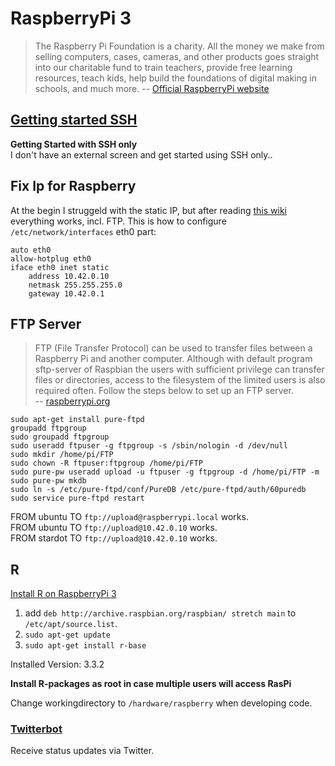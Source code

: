 # RaspberryPi 3
> The Raspberry Pi Foundation is a charity. All the money we make from selling computers, cases, cameras, and other products goes straight into our charitable fund to train teachers, provide free learning resources, teach kids, help build the foundations of digital making in schools, and much more.
> -- [Official RaspberryPi website](www.raspberrypi.org/)


## [Getting started SSH](./getting_started_ssh_only.md)
**Getting Started with SSH only**  
I don't have an external screen and get started using SSH only..  



## Fix Ip for Raspberry
At the begin I struggeld with the static IP, but after reading [this wiki](https://wiki.ubuntuusers.de/interfaces/#Statische-IP-Konfiguration) everything works, incl. FTP. This is how to configure `/etc/network/interfaces` eth0 part:  
```
auto eth0
allow-hotplug eth0
iface eth0 inet static
    address 10.42.0.10   
    netmask 255.255.255.0  
    gateway 10.42.0.1
```


## FTP Server
> FTP (File Transfer Protocol) can be used to transfer files between a Raspberry Pi and another computer. Although with default program sftp-server of Raspbian the users with sufficient privilege can transfer files or directories, access to the filesystem of the limited users is also required often. Follow the steps below to set up an FTP server.  
> -- [raspberrypi.org](https://www.raspberrypi.org/documentation/remote-access/ftp.md)

```
sudo apt-get install pure-ftpd
groupadd ftpgroup
sudo groupadd ftpgroup
sudo useradd ftpuser -g ftpgroup -s /sbin/nologin -d /dev/null
sudo mkdir /home/pi/FTP
sudo chown -R ftpuser:ftpgroup /home/pi/FTP
sudo pure-pw useradd upload -u ftpuser -g ftpgroup -d /home/pi/FTP -m
sudo pure-pw mkdb
sudo ln -s /etc/pure-ftpd/conf/PureDB /etc/pure-ftpd/auth/60puredb
sudo service pure-ftpd restart

```

FROM ubuntu TO `ftp://upload@raspberrypi.local` works.  
FROM ubuntu TO `ftp://upload@10.42.0.10` works.  
FROM stardot TO `ftp://upload@10.42.0.10` works.  


## R

[Install R on RaspberryPi 3](http://raspberrypi.stackexchange.com/a/55216)

1. add `deb http://archive.raspbian.org/raspbian/ stretch main` to `/etc/apt/source.list`.
2. `sudo apt-get update`
3. `sudo apt-get install r-base`

Installed Version: 3.3.2

**Install R-packages as root in case multiple users will access RasPi**

Change workingdirectory to `/hardware/raspberry` when developing code.  


### [Twitterbot](./tools/twitterbot.md)
Receive status updates via Twitter.